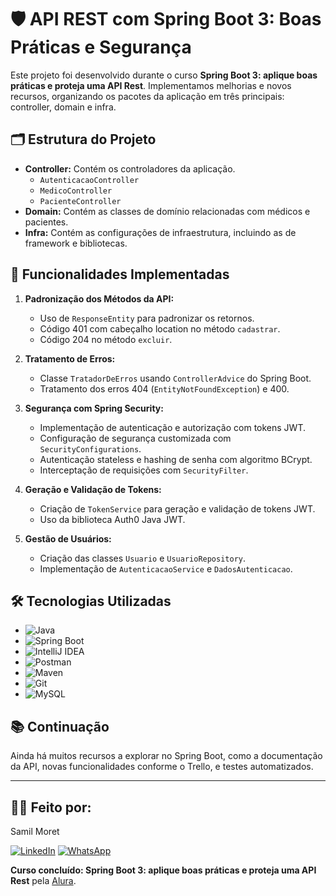 # 🛡️ API REST com Spring Boot 3: Boas Práticas e Segurança

Este projeto foi desenvolvido durante o curso **Spring Boot 3: aplique boas práticas e proteja uma API Rest**. Implementamos melhorias e novos recursos, organizando os pacotes da aplicação em três principais: controller, domain e infra.

## 🗂️ Estrutura do Projeto

- **Controller:** Contém os controladores da aplicação.
  - `AutenticacaoController`
  - `MedicoController`
  - `PacienteController`
- **Domain:** Contém as classes de domínio relacionadas com médicos e pacientes.
- **Infra:** Contém as configurações de infraestrutura, incluindo as de framework e bibliotecas.

## 🚀 Funcionalidades Implementadas

1. **Padronização dos Métodos da API:**
   - Uso de `ResponseEntity` para padronizar os retornos.
   - Código 401 com cabeçalho location no método `cadastrar`.
   - Código 204 no método `excluir`.

2. **Tratamento de Erros:**
   - Classe `TratadorDeErros` usando `ControllerAdvice` do Spring Boot.
   - Tratamento dos erros 404 (`EntityNotFoundException`) e 400.

3. **Segurança com Spring Security:**
   - Implementação de autenticação e autorização com tokens JWT.
   - Configuração de segurança customizada com `SecurityConfigurations`.
   - Autenticação stateless e hashing de senha com algoritmo BCrypt.
   - Interceptação de requisições com `SecurityFilter`.

4. **Geração e Validação de Tokens:**
   - Criação de `TokenService` para geração e validação de tokens JWT.
   - Uso da biblioteca Auth0 Java JWT.

5. **Gestão de Usuários:**
   - Criação das classes `Usuario` e `UsuarioRepository`.
   - Implementação de `AutenticacaoService` e `DadosAutenticacao`.

## 🛠️ Tecnologias Utilizadas

- ![Java](https://img.shields.io/badge/Java-ED8B00?style=for-the-badge&logo=java&logoColor=white)
- ![Spring Boot](https://img.shields.io/badge/Spring_Boot-F2F4F9?style=for-the-badge&logo=spring-boot)
- ![IntelliJ IDEA](https://img.shields.io/badge/IntelliJ-000000?style=for-the-badge&logo=intellij-idea&logoColor=white)
- ![Postman](https://img.shields.io/badge/Postman-FF6C37?style=for-the-badge&logo=postman&logoColor=white)
- ![Maven](https://img.shields.io/badge/Maven-C71A36?style=for-the-badge&logo=apache-maven&logoColor=white) 
- ![Git](https://img.shields.io/badge/Git-F05032?style=for-the-badge&logo=git&logoColor=white) 
- ![MySQL](https://img.shields.io/badge/MySQL-4479A1?style=for-the-badge&logo=mysql&logoColor=white)

## 📚 Continuação

Ainda há muitos recursos a explorar no Spring Boot, como a documentação da API, novas funcionalidades conforme o Trello, e testes automatizados.

---
## 🧑‍💻 Feito por:
Samil Moret

[![LinkedIn](https://img.icons8.com/color/48/linkedin.png)](https://www.linkedin.com/in/samilmoret/)
[![WhatsApp](https://img.icons8.com/color/48/whatsapp--v1.png)](https://linkwhats.app/f27e11)

**Curso concluído: Spring Boot 3: aplique boas práticas e proteja uma API Rest** pela [Alura](https://www.alura.com.br/).
